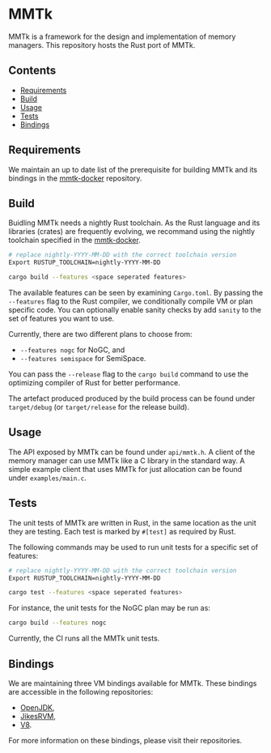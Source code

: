 # MMTk

MMTk is a framework for the design and implementation of memory managers.
This repository hosts the Rust port of MMTk.

## Contents

* [Requirements](#requirements)
* [Build](#build)
* [Usage](#Usage)
* [Tests](#tests)
* [Bindings](#Bindings)

## Requirements

We maintain an up to date list of the prerequisite for building MMTk and its bindings in the [mmtk-docker](https://github.com/mmtk/mmtk-docker) repository.

## Build

Buidling MMTk needs a nightly Rust toolchain.
As the Rust language and its libraries (crates) are frequently evolving, we recommand using the nightly toolchain specified in the [mmtk-docker](https://github.com/mmtk/mmtk-docker).

```bash
# replace nightly-YYYY-MM-DD with the correct toolchain version
Export RUSTUP_TOOLCHAIN=nightly-YYYY-MM-DD

cargo build --features <space seperated features>
```

The available features can be seen by examining `Cargo.toml`.
By passing the `--features` flag to the Rust compiler,
we conditionally compile VM or plan specific code.
You can optionally enable sanity checks by add `sanity` to the set of features
you want to use.

Currently, there are two different plans to choose from:

* `--features nogc` for NoGC, and 
* `--features semispace` for SemiSpace.

You can pass the `--release` flag to the `cargo build` command to use the
optimizing compiler of Rust for better performance.

The artefact produced produced by the build process can be found under
`target/debug` (or `target/release` for the release build).

## Usage

The API exposed by MMTk can be found under `api/mmtk.h`.
A client of the memory manager can use MMTk like a C library in the standard way.
A simple example client that uses MMTk for just allocation can be found under
`examples/main.c`.

## Tests

The unit tests of MMTk are written in Rust, in the same location as the unit they are testing.
Each test is marked by `#[test]` as required by Rust.

The following commands may be used to run unit tests for a specific set of features:

```bash
# replace nightly-YYYY-MM-DD with the correct toolchain version
Export RUSTUP_TOOLCHAIN=nightly-YYYY-MM-DD

cargo test --features <space seperated features>
```

For instance, the unit tests for the NoGC plan may be run as:

```bash
cargo build --features nogc
```

Currently, the CI runs all the MMTk unit tests.

## Bindings

We are maintaining three VM bindings available for MMTk. These bindings are accessible in the following repositories:

* [OpenJDK](https://github.com/mmtk/mmtk-openjdk),
* [JikesRVM](https://github.com/mmtk/mmtk-jikesrvm),
* [V8](https://github.com/mmtk/mmtk-v8).

For more information on these bindings, please visit their repositories.
